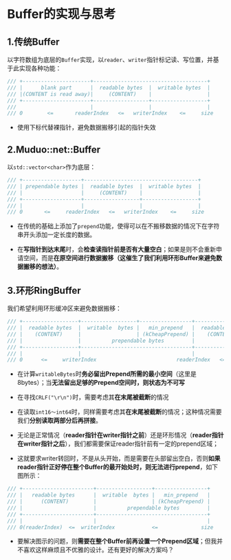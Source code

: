 # Buffer的实现与思考

## 1.传统Buffer
以字符数组为底层的`Buffer`实现，以`reader`、`writer`指针标记读、写位置，并基于此实现各种功能：
```cpp
/// +----------------------+-------------------------------------+
/// |      blank part      |  readable bytes  |  writable bytes  |
/// |(CONTENT is read away)|     (CONTENT)    |                  |
/// +----------------------+------------------+------------------+
///                        |                  |                  |
/// 0        <=       readerIndex   <=   writerIndex    <=     size
```

* 使用下标代替裸指针，避免数据搬移引起的指针失效

## 2.Muduo::net::Buffer
以`std::vector<char>`作为底层：
```cpp
/// +-------------------+-------------------------------------+
/// | prependable bytes |  readable bytes  |  writable bytes  |
/// |                   |     (CONTENT)    |                  |
/// +-------------------+------------------+------------------+
/// |                   |                  |                  |
/// 0       <=     readerIndex   <=   writerIndex    <=     size
```
* 在传统的基础上添加了`prepend`功能，使得可以在不搬移数据的情况下在字符串开头添加一定长度的数据。

* 在**写指针到达末尾**时，会**检查读指针前是否有大量空白**；如果是则不会重新申请空间，而是**在原空间进行数据搬移（这催生了我们利用环形Buffer来避免数据搬移的想法）**。


## 3.环形RingBuffer
我们希望利用环形缓冲区来避免数据搬移：

```cpp
/// +------------------+------------------+-----------------+------------------+
/// |  readable bytes  |  writable  bytes |   min_prepend   |  readable bytes  |
/// |    (CONTENT)     |                  | (kCheapPrepend) |    (CONTENT)     |
/// |                  |          prependable bytes         |                  |
/// +------------------+------------------------------------+------------------+
/// |                  |                                    |                  |
/// 0      <=     writerIndex                          readerIndex   <=       size
```

* 在计算`writableBytes`时**务必留出Prepend所需的最小空间**（这里是8bytes）；当**无法留出足够的Prepend空间时，则状态为不可写**

* 在寻找`CRLF("\r\n")`时，需要考虑其**在末尾被截断**的情况

* 在读取`int16～int64`时，同样需要考虑其**在末尾被截断**的情况；这种情况需要我们**分别读取两部分后再拼接**。

* 无论是正常情况（**reader指针在writer指针之前**）还是环形情况（**reader指针在writer指针之后**），我们都需要保证reader指针前有一定的prepend区域；

* 这就要求writer转回时，不是从头开始，而是需要在头部留出空白，否则**如果reader指针正好停在整个Buffer的最开始处时，则无法进行prepend**，如下图所示：
```cpp
/// +-----------------------+------------------+-----------------+
/// |   readable bytes      |  writable  bytes |   min_prepend   |
/// |      (CONTENT)        |                  | (kCheapPrepend) |
/// |                       |          prependable bytes         |
/// +-----------------------+------------------------------------+
/// |                       |                                    |
/// 0(readerIndex)  <=  writerIndex            <=              size
```

* 要解决图示的问题，则**需要在整个Buffer前再设置一个Prepend区域**；但我并不喜欢这样麻烦且不优雅的设计。还有更好的解决方案吗？